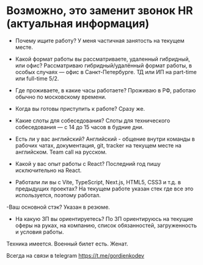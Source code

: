 # Возможно, это заменит звонок HR (актуальная информация)

- Почему ищите работу?
У меня частичная занятость на текущем месте.

- Какой формат работы вы рассматриваете, удаленный гибридный, или офис?
Рассматриваю гибридный/удалённый формат работы, в особых случаях — офис в Санкт-Петербурге. ТД или ИП на part-time или full-time 5/2.

- Где проживаете, в какие часы работаете?
Проживаю в РФ, работаю обычно по московскому времени.

- Когда вы готовы приступить к работе?
Сразу же.

- Какие слоты для собеседования?
Слоты для технического собеседования — с 14 до 15 часов в будние дни.

- Есть ли у вас английский?
Английский - общение внутри команды в рабочих чатах, документация, git, tracker на текущем месте на английском. Team call на русском.

- Какой у вас опыт работы с React?
Последний год пишу исключительно на React.

- Работали ли вы с Vite, TypeScript, Next.js, HTML5, CSS3 и т.д. в предыдущих проектах?
На текущем работе указан стек где все это используется, поэтому работал.

-Ваш основной стэк? 
Указан в резюме.

- На какую ЗП вы ориентируетесь?
По ЗП ориентируюсь на текущие оферы на руках, на компанию, список обязанностей, загруженность и условия работы.

Техника имеется. Военный билет есть. Женат.
 
Всегда на связи в telegram https://t.me/gordienkodev
